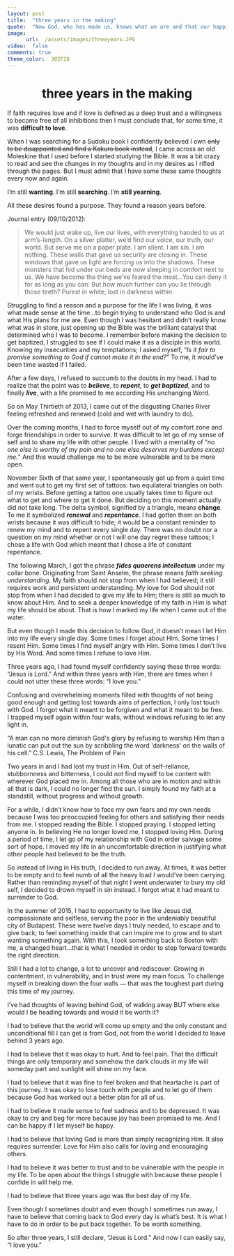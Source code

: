 ```yaml
---
layout: post
title:  "three years in the making"
quote:  "Now God, who has made us, knows what we are and that our happiness lies in Him."
image:
      url:  /assets/images/threeyears.JPG
video:  false
comments: true
theme_color:  302F2D
---
```


# <center>three years in the making</center>

If faith requires love and if love is defined as a deep trust and a willingness to become free of all inhibitions then I must conclude that, for some time, it was **difficult to love**.

When I was searching for a Sudoku book I confidently believed I own ~~only to be disappointed and find a Kakuro book instead~~, I came across an old Moleskine that I used before I started studying the Bible. It was a bit crazy to read and see the changes in my thoughts and in my desires as I rifled through the pages. But I must admit that I have some these same thoughts every now and again.

I’m still **wanting**. I’m still **searching**. I’m **still yearning**.

All these desires found a purpose. They found a reason years before.

Journal entry (09/10/2012):

> We would just wake up, live our lives, with everything handed to us at arm’s-length. On a silver platter, we’d find our voice, our truth, our world. But serve me on a paper plate. I am silent. I am sin. I am nothing. These walls that gave us security are closing in. These windows that gave us light are forcing us into the shadows. These monsters that hid under our beds are now sleeping in comfort next to us. We have become the thing we’ve feared the most…You can deny it for as long as you can. But how much further can you lie through those teeth? Purest in white; lost in darkness within.

Struggling to find a reason and a purpose for the life I was living, it was what made sense at the time…to begin trying to understand who God is and what His plans for me are. Even though I was hesitant and didn’t really know what was in store, just opening up the Bible was the brilliant catalyst that determined who I was to become. I remember before making the decision to get baptized, I struggled to see if I could make it as a disciple in this world. Knowing my insecurities and my temptations; I asked myself, “*Is it fair to promise something to God if cannot make it in the end?*” To me, it would’ve been time wasted if I failed. 

After a few days, I refused to succumb to the doubts in my head. I had to realize that the point was to **_believe_**, to **_repent_**, to **_get baptized_**, and to finally **_live_**, with a life promised to me according His unchanging Word.

So on May Thirtieth of 2013, I came out of the disgusting Charles River feeling refreshed and renewed (cold and wet with laundry to do).

Over the coming months, I had to force myself out of my comfort zone and forge friendships in order to survive. It was difficult to let go of my sense of self and to share my life with other people. I lived with a mentality of “*no one else is worthy of my pain and no one else deserves my burdens except me.*" And this would challenge me to be more vulnerable and to be more open.

November Sixth of that same year, I spontaneously got up from a quiet time and went out to get my first set of tattoos: two equilateral triangles on both of my wrists. Before getting a tattoo one usually takes time to figure out what to get and where to get it done. But deciding on this moment actually did not take long. The delta symbol, signified by a triangle, means **change**. To me it symbolized **_renewal_** and **_repentance_**. I had gotten them on both wrists because it was difficult to hide; it would be a constant reminder to renew my mind and to repent every single day. There was no doubt nor a question on my mind whether or not I will one day regret these tattoos; I chose a life with God which meant that I chose a life of constant repentance.

The following March, I got the phrase **_fides quaerens intellectum_** under my collar bone. Originating from Saint Anselm, the phrase means _faith seeking understanding_. My faith should not stop from when I had believed; it still requires work and persistent understanding. My love for God should not stop from when I had decided to give my life to Him; there is still so much to know about Him. And to seek a deeper knowledge of my faith in Him is what my life should be about. That is how I marked my life when I came out of the water.

But even though I made this decision to follow God, it doesn’t mean I let Him into my life every single day. Some times I forget about Him. Some times I resent Him. Some times I find myself angry with Him. Some times I don’t live by His Word. And some times I refuse to love Him.

Three years ago, I had found myself confidently saying these three words: “Jesus is Lord.” And within three years with Him, there are times when I could not utter these three words: “I love you.”

Confusing and overwhelming moments filled with thoughts of not being good enough and getting lost towards aims of perfection, I only lost touch with God. I forgot what it meant to be forgiven and what it meant to be free. I trapped myself again within four walls, without windows refusing to let any light in.

“A man can no more diminish God's glory by refusing to worship Him than a lunatic can put out the sun by scribbling the word 'darkness' on the walls of his cell.” C.S. Lewis, The Problem of Pain

Two years in and I had lost my trust in Him. Out of self-reliance, stubbornness and bitterness, I could not find myself to be content with wherever God placed me in. Among all those who are in motion and within all that is dark, I could no longer find the sun. I simply found my faith at a standstill, without progress and without growth.

For a while, I didn’t know how to face my own fears and my own needs because I was too preoccupied feeling for others and satisfying their needs from me. I stopped reading the Bible. I stopped praying. I stopped letting anyone in. In believing He no longer loved me, I stopped loving Him. During a period of time, I let go of my relationship with God in order salvage some sort of hope. I moved my life in an uncomfortable direction in justifying what other people had believed to be the truth.

So instead of living in His truth, I decided to run away. At times, it was better to be empty and to feel numb of all the heavy load I would’ve been carrying. Rather than reminding myself of that night I went underwater to bury my old self, I decided to drown myself in sin instead. I forgot what it had meant to surrender to God.

In the summer of 2015, I had to opportunity to live like Jesus did, compassionate and selfless, serving the poor in the undeniably beautiful city of Budapest. These were twelve days I truly needed, to escape and to give back; to feel something inside that can inspire me to grow and to start wanting something again. With this, I took something back to Boston with me, a changed heart…that is what I needed in order to step forward towards the right direction.

Still I had a lot to change, a lot to uncover and rediscover. Growing in contentment, in vulnerability, and in trust were my main focus. To challenge myself in breaking down the four walls ⎯⎯ that was the toughest part during this time of my journey.

I’ve had thoughts of leaving behind God, of walking away BUT where else would I be heading towards and would it be worth it?

I had to believe that the world will come up empty and the only constant and unconditional fill I can get is from God, not from the world I decided to leave behind 3 years ago. 

I had to believe that it was okay to hurt. And to feel pain. That the difficult things are only temporary and somehow the dark clouds in my life will someday part and sunlight will shine on my face.

I had to believe that it was fine to feel broken and that heartache is part of this journey. It was okay to lose touch with people and to let go of them because God has worked out a better plan for all of us.

I had to believe it made sense to feel sadness and to be depressed. It was okay to cry and beg for more because joy has been promised to me. And I can be happy if I let myself be happy.

I had to believe that loving God is more than simply recognizing Him. It also requires surrender. Love for Him also calls for loving and encouraging others.

I had to believe it was better to trust and to be vulnerable with the people in my life. To be open about the things I struggle with because these people I confide in will help me.

I had to believe that three years ago was the best day of my life.

Even though I sometimes doubt and even though I sometimes run away, I have to believe that coming back to God every day is what’s best. It is what I have to do in order to be put back together. To be worth something.

So after three years, I still declare, “Jesus is Lord.”
And now I can easily say, “I love you.”

